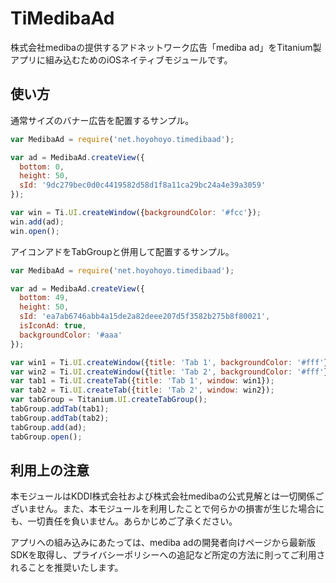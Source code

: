 TiMedibaAd
====

株式会社medibaの提供するアドネットワーク広告「mediba ad」をTitanium製アプリに組み込むためのiOSネイティブモジュールです。

使い方
----

通常サイズのバナー広告を配置するサンプル。

```javascript
var MedibaAd = require('net.hoyohoyo.timedibaad');

var ad = MedibaAd.createView({
  bottom: 0,
  height: 50,
  sId: '9dc279bec0d0c4419582d58d1f8a11ca29bc24a4e39a3059'
});

var win = Ti.UI.createWindow({backgroundColor: '#fcc'});
win.add(ad);
win.open();
```

アイコンアドをTabGroupと併用して配置するサンプル。

```javascript
var MedibaAd = require('net.hoyohoyo.timedibaad');

var ad = MedibaAd.createView({
  bottom: 49,
  height: 50,
  sId: 'ea7ab6746abb4a15de2a82deee207d5f3582b275b8f80021',
  isIconAd: true,
  backgroundColor: '#aaa'
});

var win1 = Ti.UI.createWindow({title: 'Tab 1', backgroundColor: '#fff'});
var win2 = Ti.UI.createWindow({title: 'Tab 2', backgroundColor: '#fff'});
var tab1 = Ti.UI.createTab({title: 'Tab 1', window: win1});
var tab2 = Ti.UI.createTab({title: 'Tab 2', window: win2});
var tabGroup = Titanium.UI.createTabGroup();
tabGroup.addTab(tab1);
tabGroup.addTab(tab2);
tabGroup.add(ad);
tabGroup.open();
```

利用上の注意
----

本モジュールはKDDI株式会社および株式会社medibaの公式見解とは一切関係ございません。また、本モジュールを利用したことで何らかの損害が生じた場合にも、一切責任を負いません。あらかじめご了承ください。

アプリへの組み込みにあたっては、mediba adの開発者向けページから最新版SDKを取得し、プライバシーポリシーへの追記など所定の方法に則ってご利用されることを推奨いたします。
